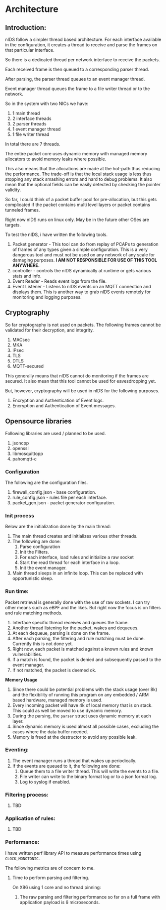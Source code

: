# Architecture

## Introduction:

nIDS follow a simpler thread based architecture. For each interface available
in the configuration, it creates a thread to receive and parse the frames on
that particular interface.

So there is a dedicated thread per network interface to receive the packets.

Each received frame is then queued to a corresponding parser thread.

After parsing, the parser thread queues to an event manager thread.

Event manager thread queues the frame to a file writer thread or to the network.

So in the system with two NICs we have:

1. 1 main thread
2. 2 interface threads
3. 2 parser threads
4. 1 event manager thread
5. 1 file writer thread

In total there are 7 threads.

The entire packet core uses dynamic memory with managed memory allocators to avoid memory
leaks where possible.

This also means that the allocations are made at the hot-path thus reducing the performance.
The trade-off is that the local stack usage is less thus stopping any stack smashing errors and
hard to debug problems. It also mean that the optional fields can be easily detected by
checking the pointer validity.

So far, I could think of a packet buffer pool for pre-allocation, but this gets complicated
if the packet contains multi level layers or packet contains tunneled frames.

Right now nIDS runs on linux only. May be in the future other OSes are targets.

To test the nIDS, i have written the following tools.

1. Packet generator - This tool can do from replay of PCAPs to generation of frames of any types given a simple configuration.
                      This is a very dangerous tool and must not be used on any network of any scale for damaging purposes.
					  **I AM NOT RESPONSIBLE FOR USE OF THIS TOOL ANYWHERE.**
2. controller - controls the nIDS dynamically at runtime or gets various stats and info.
3. Event Reader - Reads event logs from the file.
4. Event Listener - Listens to nIDS events on an MQTT connection and displays them.
					This is another way to grab nIDS events remotely for monitoring and logging purposes.

## Cryptography

So far cryptography is not used on packets. The following frames cannot be validated for their decryption, and integrity.

1. MACsec
2. MKA
3. IPsec
4. TLS
5. DTLS
6. MQTT-secured

This generally means that nIDS cannot do monitoring if the frames are secured. It also mean that this
tool cannot be used for eavesdropping yet.

But, however, cryptography will be used in nIDS for the following purposes.

1. Encryption and Authentication of Event logs.
2. Encryption and Authentication of Event messages.


## Opensource libraries

Following libraries are used / planned to be used.

1. jsoncpp
2. openssl
3. libmosquittopp
4. pahomqtt-c


### Configuration

The following are the configuration files.

1. firewall_config.json - base configuration.
2. rule_config.json - rules file per each interface.
3. packet_gen.json - packet generator configuration.

### Init process

Below are the initialization done by the main thread:

1. The main thread creates and initializes various other threads.
2. The following are done:
	1. Parse configuration
	2. Init the Filters.
	3. For each interface, load rules and initialize a raw socket
	4. Start the read thread for each interface in a loop.
	5. Init the event manager.
3. Main thread sleeps in an infinite loop. This can be replaced with opportunistic sleep.


### Run time:

Packet retrieval is generally done with the use of raw sockets. I can try other means such as eBPF and the likes.
But right now the focus is on filters and rule matching methods.

1. Interface specific thread receives and queues the frame.
2. Another thread listening for the packet, wakes and dequeues.
3. At each dequeue, parsing is done on the frame.
4. After each parsing, the filtering and rule matching must be done. Currently
   this is not done yet.
5. Right now, each packet is matched against a known rules and known vulnerabilities.
6. If a match is found, the packet is denied and subsequently passed to the event manager.
7. If not matched, the packet is deemed ok.

**Memory Usage**

1. Since there could be potential problems with the stack usage (over 8k) and the flexibility of
   running this program on any embedded / ARM based hardware, managed memory is used.
2. Every incoming packet will have 4k of local memory that is on stack. This could as well be moved to use dynamic memory.
3. During the parsing, the `parser` struct uses dynamic memory at each layer.
4. Since dynamic memory is used almost all possible cases, excluding the cases where the data buffer needed.
5. Memory is freed at the destructor to avoid any possible leak.



### Eventing:

1. The event manager runs a thread that wakes up periodically.
2. If the events are queued to it, the following are done:
	1. Queue them to a file writer thread. This will write the events to a file.
	2. File writer can write to the binary format log or to a json format log.
	3. Log to syslog if enabled.

### Filtering process:

1. TBD

### Application of rules:

1. TBD


### Performance:

I have written perf library API to measure performance times using `CLOCK_MONOTONIC`.

The following metrics are of concern to me.

1. Time to perform parsing and filtering.

   On X86 using 1 core and no thread pinning:

	1. The raw parsing and filtering performance so far on a full frame with application payload is 6 microseconds.



